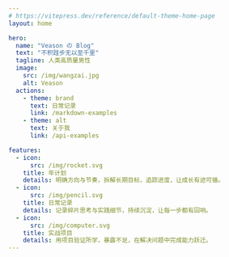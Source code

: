 ```yaml
---
# https://vitepress.dev/reference/default-theme-home-page
layout: home

hero:
  name: "Veason の Blog"
  text: "不积跬步无以至千里"
  tagline: 人类高质量男性
  image:
    src: /img/wangzai.jpg
    alt: Veason
  actions:
    - theme: brand
      text: 日常记录
      link: /markdown-examples
    - theme: alt
      text: 关于我
      link: /api-examples

features:
  - icon: 
      src: /img/rocket.svg
    title: 年计划
    details: 明确方向与节奏，拆解长期目标，追踪进度，让成长有迹可循。
  - icon: 
      src: /img/pencil.svg
    title: 日常记录
    details: 记录碎片思考与实践细节，持续沉淀，让每一步都有回响。
  - icon: 
      src: /img/computer.svg
    title: 实战项目
    details: 用项目验证所学，暴露不足，在解决问题中完成能力跃迁。
---
```


